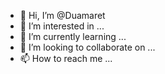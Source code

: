 - 👋 Hi, I’m @Duamaret
- 👀 I’m interested in ...
- 🌱 I’m currently learning ...
- 💞️ I’m looking to collaborate on ...
- 📫 How to reach me ...

<!---
Duamaret/Duamaret is a ✨ special ✨ repository because its `README.md` (this file) appears on your GitHub profile.
You can click the Preview link to take a look at your changes.
--->
